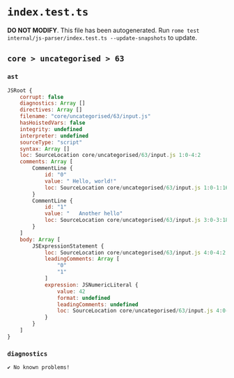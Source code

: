 # `index.test.ts`

**DO NOT MODIFY**. This file has been autogenerated. Run `rome test internal/js-parser/index.test.ts --update-snapshots` to update.

## `core > uncategorised > 63`

### `ast`

```javascript
JSRoot {
	corrupt: false
	diagnostics: Array []
	directives: Array []
	filename: "core/uncategorised/63/input.js"
	hasHoistedVars: false
	integrity: undefined
	interpreter: undefined
	sourceType: "script"
	syntax: Array []
	loc: SourceLocation core/uncategorised/63/input.js 1:0-4:2
	comments: Array [
		CommentLine {
			id: "0"
			value: " Hello, world!"
			loc: SourceLocation core/uncategorised/63/input.js 1:0-1:16
		}
		CommentLine {
			id: "1"
			value: "   Another hello"
			loc: SourceLocation core/uncategorised/63/input.js 3:0-3:18
		}
	]
	body: Array [
		JSExpressionStatement {
			loc: SourceLocation core/uncategorised/63/input.js 4:0-4:2
			leadingComments: Array [
				"0"
				"1"
			]
			expression: JSNumericLiteral {
				value: 42
				format: undefined
				leadingComments: undefined
				loc: SourceLocation core/uncategorised/63/input.js 4:0-4:2
			}
		}
	]
}
```

### `diagnostics`

```
✔ No known problems!

```
